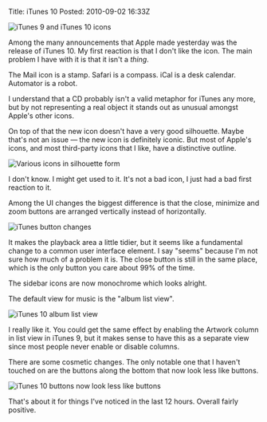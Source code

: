 Title: iTunes 10
Posted: 2010-09-02 16:33Z

![iTunes 9 and iTunes 10 icons](http://static.paulboxley.com/itunes_10.png)

Among the many announcements that Apple made yesterday was the release of iTunes 10. My first reaction is that I don't like the icon. The main problem I have with it is that it isn't a *thing*.

The Mail icon is a stamp. Safari is a compass. iCal is a desk calendar. Automator is a robot. 

I understand that a CD probably isn't a valid metaphor for iTunes any more, but by not representing a real object it stands out as unusual amongst Apple's other icons.

On top of that the new icon doesn't have a very good silhouette. Maybe that's not an issue &mdash; the new icon is definitely iconic. But most of Apple's icons, and most third-party icons that I like, have a distinctive outline.

![Various icons in silhouette form](http://static.paulboxley.com/itunes_10_silhouettes.png)

I don't know. I might get used to it. It's not a bad icon, I just had a bad first reaction to it.

Among the UI changes the biggest difference is that the close, minimize and zoom buttons are arranged vertically instead of horizontally.

![iTunes button changes](http://static.paulboxley.com/itunes_10_menu.png)

It makes the playback area a little tidier, but it seems like a fundamental change to a common user interface element. I say "seems" because I'm not sure how much of a problem it is. The close button is still in the same place, which is the only button you care about 99% of the time.

The sidebar icons are now monochrome which looks alright.

The default view for music is the "album list view".

![iTunes 10 album list view](http://static.paulboxley.com/itunes_10_album_layout.png)

I really like it. You could get the same effect by enabling the Artwork column in list view in iTunes 9, but it makes sense to have this as a separate view since most people never enable or disable columns.

There are some cosmetic changes. The only notable one that I haven't touched on are the buttons along the bottom that now look less like buttons.

![iTunes 10 buttons now look less like buttons](http://static.paulboxley.com/itunes_10_bottom.png)

That's about it for things I've noticed in the last 12 hours. Overall fairly positive.